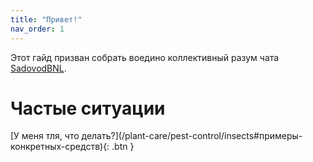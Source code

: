 ```yaml
---
title: "Привет!"
nav_order: 1
---
```


Этот гайд призван собрать воедино коллективный разум чата [SadovodBNL](https://t.me/gardening_benelux).

# Частые ситуации

<span class="fs-8">
[У меня тля, что делать?](/plant-care/pest-control/insects#примеры-конкретных-средств){: .btn }
</span>
